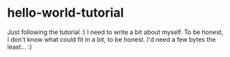 # hello-world-tutorial
Just following the tutorial :)
I need to write a bit about myself. To be honest, I don't know what could fit in a bit, to be honest. I'd need a few bytes the least… :)

